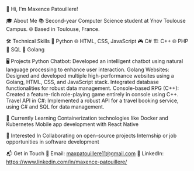 👋 Hi, I'm Maxence Patouillere!

🎓 About Me
📚 Second-year Computer Science student at Ynov Toulouse Campus.
🌐 Based in Toulouse, France.

🛠️ Technical Skills
🐍 Python
🌐 HTML, CSS, JavaScript
🎮 C#
🏗️ C++
🌐 PHP
💾 SQL
🚀 Golang

🖥️ Projects
Python Chatbot: Developed an intelligent chatbot using natural language processing to enhance user interaction.
Golang Websites: Designed and developed multiple high-performance websites using a Golang, HTML, CSS, and JavaScript stack. Integrated database functionalities for robust data management.
Console-based RPG (C++): Created a feature-rich role-playing game entirely in console using C++.
Travel API in C#: Implemented a robust API for a travel booking service, using C# and SQL for data management.

🌱 Currently Learning
Containerization technologies like Docker and Kubernetes
Mobile app development with React Native

🤝 Interested In
Collaborating on open-source projects
Internship or job opportunities in software development

📬 Get in Touch
📧 Email: maxpatouillere11@gmail.com
👔 LinkedIn: https://www.linkedin.com/in/maxence-patouillere/

